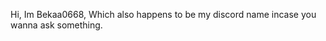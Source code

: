 Hi, Im Bekaa0668, Which also happens to be my discord name incase you wanna ask something.

<!---
Bekaa0668/Bekaa0668 is a ✨ special ✨ repository because its `README.md` (this file) appears on your GitHub profile.
You can click the Preview link to take a look at your changes.
--->
